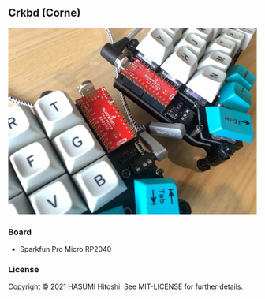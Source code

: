 ## Crkbd (Corne)

![](crkbd.jpg)

### Board

- Sparkfun Pro Micro RP2040

### License

Copyright © 2021 HASUMI Hitoshi. See MIT-LICENSE for further details.

